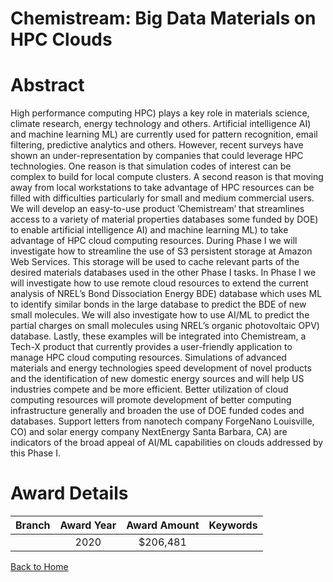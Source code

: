 
Chemistream: Big Data Materials on HPC Clouds
=============================================

# Abstract


High performance computing HPC) plays a key role in materials science, climate research, energy technology and others. Artificial intelligence AI) and machine learning ML) are currently used for pattern recognition, email filtering, predictive analytics and others. However, recent surveys have shown an under-representation by companies that could leverage HPC technologies. One reason is that simulation codes of interest can be complex to build for local compute clusters. A second reason is that moving away from local workstations to take advantage of HPC resources can be filled with difficulties particularly for small and medium commercial users. We will develop an easy-to-use product ’Chemistream’ that streamlines access to a variety of material properties databases some funded by DOE) to enable artificial intelligence AI) and machine learning ML) to take advantage of HPC cloud computing resources. During Phase I we will investigate how to streamline the use of S3 persistent storage at Amazon Web Services. This storage will be used to cache relevant parts of the desired materials databases used in the other Phase I tasks. In Phase I we will investigate how to use remote cloud resources to extend the current analysis of NREL’s Bond Dissociation Energy BDE) database which uses ML to identify similar bonds in the large database to predict the BDE of new small molecules. We will also investigate how to use AI/ML to predict the partial charges on small molecules using NREL’s organic photovoltaic OPV) database. Lastly, these examples will be integrated into Chemistream, a Tech-X product that currently provides a user-friendly application to manage HPC cloud computing resources. Simulations of advanced materials and energy technologies speed development of novel products and the identification of new domestic energy sources and will help US industries compete and be more efficient. Better utilization of cloud computing resources will promote development of better computing infrastructure generally and broaden the use of DOE funded codes and databases. Support letters from nanotech company ForgeNano Louisville, CO) and solar energy company NextEnergy Santa Barbara, CA) are indicators of the broad appeal of AI/ML capabilities on clouds addressed by this Phase I.  

# Award Details

|Branch|Award Year|Award Amount|Keywords|
| :---: | :---: | :---: | :---: |
||2020|$206,481||
  
  


[Back to Home](https://github.com/chrischow/dod_sbir_awards/CC/#798)